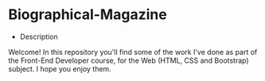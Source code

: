 # Biographical-Magazine

- Description

Welcome! In this repository you'll find some of the work I've done as part of the Front-End Developer course, for the Web (HTML, CSS and Bootstrap) subject. I hope you enjoy them.
